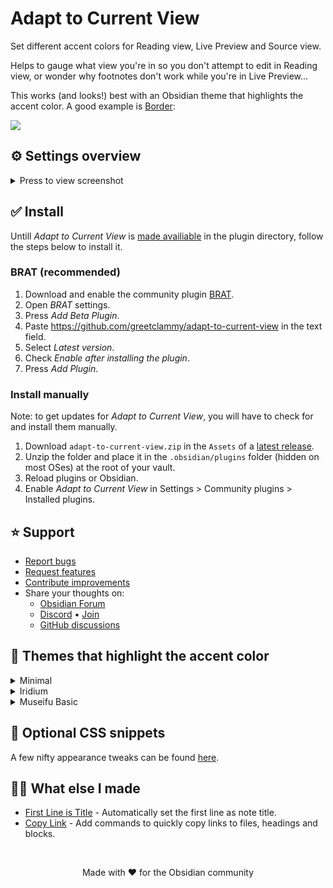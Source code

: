 # Adapt to Current View

Set different accent colors for Reading view, Live Preview and Source view. 

Helps to gauge what view you're in so you don't attempt to edit in Reading view, or wonder why footnotes don't work while you're in Live Preview...

This works (and looks!) best with an Obsidian theme that highlights the accent color. A good example is [Border](https://github.com/Akifyss/obsidian-border):

<img src="https://github.com/user-attachments/assets/b9f284fb-a04f-4882-874b-2d5c4429db92" />

## ⚙️ Settings overview

<details>
  <summary>Press to view screenshot</summary>
<img width="918" height="707" alt="Screenshot 2025-08-01 at 23 40 53" src="https://github.com/user-attachments/assets/814f8d5a-07f6-4fd2-bd7a-d27c50f2a69e" />
</details>

## ✅ Install

Untill _Adapt to Current View_ is [made availiable](https://github.com/obsidianmd/obsidian-releases/pull/7337) in the plugin directory, follow the steps below to install it.

### BRAT (recommended)

1. Download and enable the community plugin [BRAT](https://obsidian.md/plugins?id=obsidian42-brat).
2. Open _BRAT_ settings.
3. Press _Add Beta Plugin_.
4. Paste https://github.com/greetclammy/adapt-to-current-view in the text field.
5. Select _Latest version_.
6. Check _Enable after installing the plugin_.
7. Press _Add Plugin_.

### Install manually

Note: to get updates for _Adapt to Current View_, you will have to check for and install them manually.

1. Download `adapt-to-current-view.zip` in the `Assets` of a [latest release](https://github.com/greetclammy/adapt-to-current-view/releases).
2. Unzip the folder and place it in the `.obsidian/plugins` folder (hidden on most OSes) at the root of your vault.
3. Reload plugins or Obsidian.
4. Enable _Adapt to Current View_ in Settings > Community plugins > Installed plugins.

## ⭐️ Support

- [Report bugs](https://github.com/greetclammy/first-line-is-title/issues)
- [Request features](https://github.com/greetclammy/first-line-is-title/issues)
- [Contribute improvements](https://github.com/greetclammy/first-line-is-title/pulls)
- Share your thoughts on:
  - [Obsidian Forum](https://forum.obsidian.md/t/plugin-to-asign-different-accent-colors-for-reading-view-live-preview-and-source-view/90504)
  - [Discord](https://discord.com/channels/686053708261228577/707816848615407697) • [Join](https://discord.com/invite/obsidianmd)
  - [GitHub discussions](https://github.com/greetclammy/adapt-to-current-view/discussions)

## 🎨 Themes that highlight the accent color

<details>
<summary>Minimal</summary>

https://minimal.guide/home

**Recommended settings to enable:**

1. _Undeline_ tab style, configured via [Style Settings](https://obsidian.md/plugins?id=obsidian-style-settings).
2. _Colorful active states_, configured in [Minimal Theme Settings](https://obsidian.md/plugins?id=obsidian-minimal-settings).

<img width="1890" height="1417" alt="minimal" src="https://github.com/user-attachments/assets/7cd8019a-7ad1-4a18-a822-cc1b34a6acfb" />

![3f2bea90b423b4d4744b45cc5b7ddab1196ac671](https://github.com/user-attachments/assets/cd7b1b3a-f630-4b19-8f08-b4aef0b7e010)
</details>

<details>
  <summary>Iridium</summary>
<p></p>https://github.com/kyffa/Iridium</p>
<img width="4711" height="2650" alt="image" src="https://github.com/user-attachments/assets/6b52e43d-cef4-4967-8530-f388c3a99a1b" />  
</details>

<details>
  <summary>Museifu Basic</summary>
<p></p>https://github.com/account-not-relevant/museifu-basic-theme</p>
<img width="1919" height="1016" alt="image" src="https://github.com/user-attachments/assets/a72c1a9b-7561-438d-9af0-62e633763e70" />
</details>

## 🔧 Optional CSS snippets

A few nifty appearance tweaks can be found [here](https://github.com/greetclammy/adapt-to-current-view/tree/main/Optional%20CSS%20snippets).

## 👨‍💻 What else I made

- [First Line is Title](https://github.com/greetclammy/first-line-is-title) - Automatically set the first line as note title.
- [Copy Link](https://github.com/greetclammy/copy-link) - Add commands to quickly copy links to files, headings and blocks.

<br>

<p align="center">Made with ❤️ for the Obsidian community</p>

